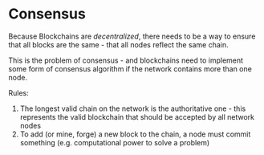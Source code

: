 # Consensus

Because Blockchains are _decentralized_, there needs to be a way to ensure that all blocks are the same - that all nodes reflect the same chain.

This is the problem of consensus - and blockchains need to implement some form of consensus algorithm if the network contains more than one node.

Rules:
1. The longest valid chain on the network is the authoritative one - this represents the valid blockchain that should be accepted by all network nodes
2. To add (or mine, forge) a new block to the chain, a node must commit something (e.g. computational power to solve a problem) 
